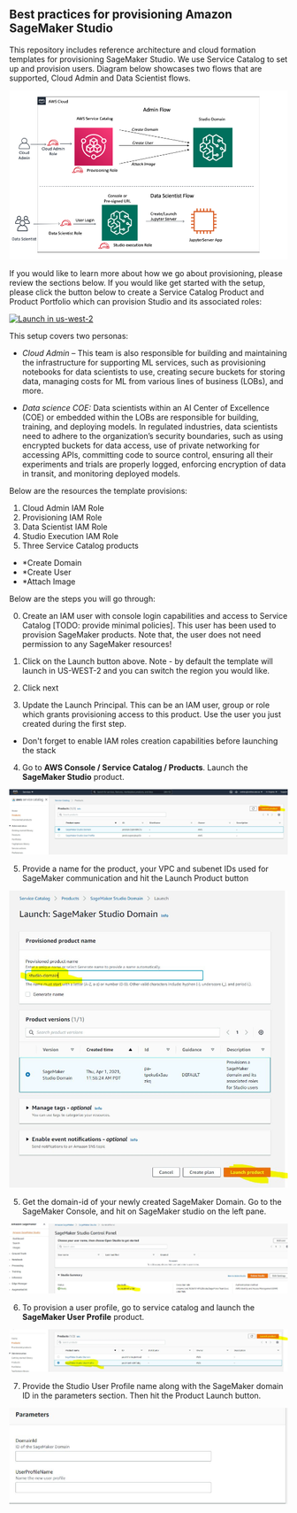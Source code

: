 ## Best practices for provisioning Amazon SageMaker Studio

This repository includes reference architecture and cloud formation templates for provisioning SageMaker Studio. We use Service Catalog to set up and provision users. Diagram below showcases two flows that are supported, Cloud Admin and Data Scientist flows.

![Alt Flow Diagram](images/flow_diagram.png?raw=true "Flow Diagram")

If you would like to learn more about how we go about provisioning, please review the sections below. If you would like get started with the setup, please click the button below to create a Service Catalog Product and Product Portfolio which can provision Studio and its associated roles: 

[![Launch in us-west-2](https://raw.githubusercontent.com/awslabs/aws-media-insights-engine/development/docs/assets/images/launch-stack.png)](https://console.aws.amazon.com/cloudformation/home?region=us-west-2#/stacks/new?stackName=sagemaker-studio&templateURL=https://studio-provisioning-aggarzo.s3-us-west-2.amazonaws.com/launch.template)

This setup covers two personas:

* *Cloud Admin* – This team is also responsible for building and maintaining the infrastructure for supporting ML services, such as provisioning notebooks for data scientists to use, creating secure buckets for storing data, managing costs for ML from various lines of business (LOBs), and more.

* *Data science COE:* Data scientists within an AI Center of Excellence (COE) or embedded within the LOBs are responsible for building, training, and deploying models. In regulated industries, data scientists need to adhere to the organization’s security boundaries, such as using encrypted buckets for data access, use of private networking for accessing APIs, committing code to source control, ensuring all their experiments and trials are properly logged, enforcing encryption of data in transit, and monitoring deployed models.


Below are the resources the template provisions:

1. Cloud Admin IAM Role
2. Provisioning IAM Role
3. Data Scientist IAM Role
4. Studio Execution IAM Role
5. Three Service Catalog products 
* *Create Domain
* *Create User
* *Attach Image 


Below are the steps you will go through:

0. Create an IAM user with console login capabilities and access to Service Catalog [TODO: provide minimal policies]. This user has been used to provision SageMaker products. Note that, the user does not need permission to any SageMaker resources!

1. Click on the Launch button above. Note - by default the template will launch in US-WEST-2 and you can switch the region you would like.

2. Click next

3. Update the Launch Principal. This can be an IAM user, group or role which grants provisioning access to this product. Use the user you just created during the first step.
  - Don't forget to enable IAM roles creation capabilities before launching the stack

4. Go to **AWS Console / Service Catalog / Products**. Launch the **SageMaker Studio** product.

![Alt Step 1](assets/step1.jpg?raw=true "Step 1")

5. Provide a name for the product, your VPC and subenet IDs used for SageMaker communication and hit the Launch Product button

![Alt Step 2](assets/step2.jpg?raw=true "Step 2")

5. Get the domain-id of your newly created SageMaker Domain. Go to the SageMaker Console, and hit on SageMaker studio on the left pane.

![Alt Step 3](assets/step3.jpg?raw=true "Step 3")

6. To provision a user profile, go to service catalog and launch the **SageMaker User Profile** product.

![Alt Step 4](assets/step4.jpg?raw=true "Step 4")

7. Provide the Studio User Profile name along with the SageMaker domain ID in the parameters section. Then hit the Product Launch button.

![Alt Step 5](assets/step5.jpg?raw=true "Step 5")
